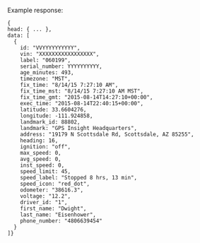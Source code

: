 Example response: 

    {
    head: { ... },
    data: [
      {
        id: "VVYYYYYYYYYY",
        vin: "XXXXXXXXXXXXXXXXX",
        label: "060199",
        serial_number: YYYYYYYYYY,
        age_minutes: 493,
        timezone: "MST",
        fix_time: "8/14/15 7:27:10 AM",
        fix_time_mst: "8/14/15 7:27:10 AM MST",
        fix_time_gmt: "2015-08-14T14:27:10+00:00",
        exec_time: "2015-08-14T22:40:15+00:00",
        latitude: 33.6604276,
        longitude: -111.924858,
        landmark_id: 88802,
        landmark: "GPS Insight Headquarters",
        address: "19179 N Scottsdale Rd, Scottsdale, AZ 85255",
        heading: 16,
        ignition: "off",
        max_speed: 0,
        avg_speed: 0,
        inst_speed: 0,
        speed_limit: 45,
        speed_label: "Stopped 8 hrs, 13 min",
        speed_icon: "red_dot",
        odometer: "38616.3",
        voltage: "12.2",
        driver_id: "1",
        first_name: "Dwight",
        last_name: "Eisenhower",
        phone_number: "4806639454"
      }
    ]}
